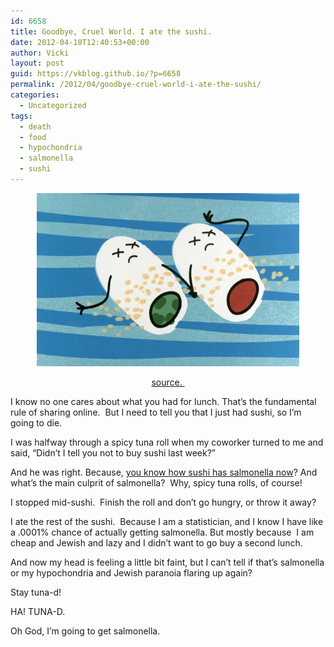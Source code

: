 ```yaml
---
id: 6658
title: Goodbye, Cruel World. I ate the sushi.
date: 2012-04-10T12:40:53+00:00
author: Vicki
layout: post
guid: https://vkblog.github.io/?p=6658
permalink: /2012/04/goodbye-cruel-world-i-ate-the-sushi/
categories:
  - Uncategorized
tags:
  - death
  - food
  - hypochondria
  - salmonella
  - sushi
---
```

<p style="text-align: center;">
  <a href="https://raw.githubusercontent.com/vkblog/vkblog.github.io/master/public/img/2012/04/image_two_lg.jpg"><img class="aligncenter  wp-image-6659" title="image_two_lg" src="https://raw.githubusercontent.com/vkblog/vkblog.github.io/master/public/img/2012/04/image_two_lg.jpg" alt="" width="420" height="277" /></a>
</p>

<p style="text-align: center;">
  <a href="http://peglegholly.com/" target="_blank">source. </a>
</p>

I know no one cares about what you had for lunch. That&#8217;s the fundamental rule of sharing online.  But I need to tell you that I just had sushi, so I&#8217;m going to die.

I was halfway through a spicy tuna roll when my coworker turned to me and said, &#8220;Didn&#8217;t I tell you not to buy sushi last week?&#8221;

And he was right. Because, <a href="https://www.google.com/search?rlz=1C1CHFX_enUS446US446&ix=seb&sourceid=chrome&ie=UTF-8&q=sushi+salmonella#q=sushi+salmonella&hl=en&rlz=1C1CHFX_enUS446US446&prmd=imvnsu&source=univ&tbm=nws&tbo=u&sa=X&ei=VWGET8ffJ6Sr0AHHnsXaBw&ved=0CDoQqAIoADAA&bav=on.2,or.r_gc.r_pw.r_cp.r_qf.,cf.osb&fp=32616ddf09bcc4cc&biw=1152&bih=526&ix=seb" target="_blank">you know how sushi has salmonella now</a>? And what&#8217;s the main culprit of salmonella?  Why, spicy tuna rolls, of course!

I stopped mid-sushi.  Finish the roll and don&#8217;t go hungry, or throw it away?

I ate the rest of the sushi.  Because I am a statistician, and I know I have like a .0001% chance of actually getting salmonella. But mostly because  I am cheap and Jewish and lazy and I didn&#8217;t want to go buy a second lunch.

And now my head is feeling a little bit faint, but I can&#8217;t tell if that&#8217;s salmonella or my hypochondria and Jewish paranoia flaring up again?

Stay tuna-d!

HA! TUNA-D.

Oh God, I&#8217;m going to get salmonella.